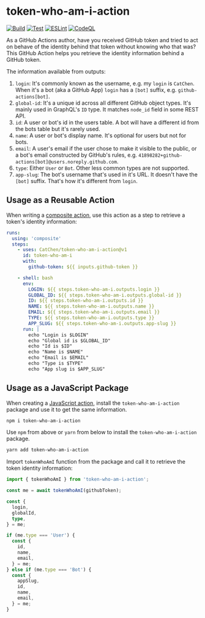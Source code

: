 # token-who-am-i-action

[![Build](https://github.com/CatChen/token-who-am-i-action/actions/workflows/build.yml/badge.svg?branch=main&event=push)](https://github.com/CatChen/token-who-am-i-action/actions/workflows/build.yml)
[![Test](https://github.com/CatChen/token-who-am-i-action/actions/workflows/test.yml/badge.svg?branch=main&event=push)](https://github.com/CatChen/token-who-am-i-action/actions/workflows/test.yml)
[![ESLint](https://github.com/CatChen/token-who-am-i-action/actions/workflows/eslint.yml/badge.svg?branch=main&event=push)](https://github.com/CatChen/token-who-am-i-action/actions/workflows/eslint.yml)
[![CodeQL](https://github.com/CatChen/token-who-am-i-action/actions/workflows/codeql.yml/badge.svg?branch=main&event=schedule)](https://github.com/CatChen/token-who-am-i-action/actions/workflows/codeql.yml)

As a GitHub Actions author, have you received GitHub token and tried to act on behave of the identity behind that token without knowing who that was? This GitHub Action helps you retrieve the identity information behind a GitHub token.

The information available from outputs:

1. `login`: It's commonly known as the username, e.g. my `login` is `CatChen`. When it's a bot (aka a GitHub App) `login` has a `[bot]` suffix, e.g. `github-actions[bot]`.
2. `global-id`: It's a unique id across all different GitHub object types. It's mainly used in GraphQL's `ID` type. It matches `node_id` field in some REST API.
3. `id`: A user or bot's id in the users table. A bot will have a different id from the bots table but it's rarely used.
4. `name`: A user or bot's display name. It's optional for users but not for bots.
5. `email`: A user's email if the user chose to make it visible to the public, or a bot's email constructed by GitHub's rules, e.g. `41898282+github-actions[bot]@users.noreply.github.com`.
6. `type`: Either `User` or `Bot`. Other less common types are not supported.
7. `app-slug`: The bot's username that's used in it's URL. It doesn't have the `[bot]` suffix. That's how it's different from `login`.

## Usage as a Reusable Action

When writing a [composite action](https://docs.github.com/en/actions/creating-actions/creating-a-composite-action), use this action as a step to retrieve a token's identity information:

```yaml
runs:
  using: 'composite'
  steps:
    - uses: CatChen/token-who-am-i-action@v1
      id: token-who-am-i
      with:
        github-token: ${{ inputs.github-token }}

    - shell: bash
      env:
        LOGIN: ${{ steps.token-who-am-i.outputs.login }}
        GLOBAL_ID: ${{ steps.token-who-am-i.outputs.global-id }}
        ID: ${{ steps.token-who-am-i.outputs.id }}
        NAME: ${{ steps.token-who-am-i.outputs.name }}
        EMAIL: ${{ steps.token-who-am-i.outputs.email }}
        TYPE: ${{ steps.token-who-am-i.outputs.type }}
        APP_SLUG: ${{ steps.token-who-am-i.outputs.app-slug }}
      run: |
        echo "Login is $LOGIN"
        echo "Global id is $GLOBAL_ID"
        echo "Id is $ID"
        echo "Name is $NAME"
        echo "Email is $EMAIL"
        echo "Type is $TYPE"
        echo "App slug is $APP_SLUG"
```

## Usage as a JavaScript Package

When creating a [JavaScript action](https://docs.github.com/en/actions/creating-actions/creating-a-javascript-action), install the `token-who-am-i-action` package and use it to get the same information.

```bash
npm i token-who-am-i-action
```

Use `npm` from above or `yarn` from below to install the `token-who-am-i-action` package.

```bash
yarn add token-who-am-i-action
```

Import `tokenWhoAmI` function from the package and call it to retrieve the token identity information:

```TypeScript
import { tokenWhoAmI } from 'token-who-am-i-action';

const me = await tokenWhoAmI(githubToken);

const {
  login,
  globalId,
  type,
} = me;

if (me.type === 'User') {
  const {
    id,
    name,
    email,
  } = me;
} else if (me.type === 'Bot') {
  const {
    appSlug,
    id,
    name,
    email,
  } = me;
}
```
